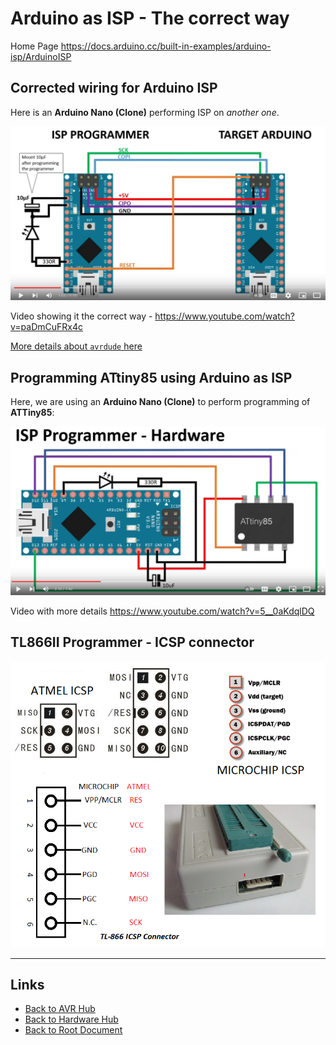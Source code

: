 # Arduino as ISP - The correct way

Home Page <https://docs.arduino.cc/built-in-examples/arduino-isp/ArduinoISP>

## Corrected wiring for Arduino ISP

Here is an **Arduino Nano (Clone)** performing ISP on *another one*.

![Connection between Arduino as ISP Programmer and other Board](./arduino-as-isp/Arduino-ISP-Connection-fix.png)

Video showing it the correct way - <https://www.youtube.com/watch?v=paDmCuFRx4c>

[More details about `avrdude` here](../TOOLS/avrdude-AVR-programming-utility.md)

## Programming ATtiny85 using Arduino as ISP

Here, we are using an **Arduino Nano (Clone)** to perform programming of **ATTiny85**:

![ATtiny85 programming setup using Arduino as ISP](./arduino-as-isp/ATtiny85-programming-setup-with-arduino-as-isp.png)

Video with more details <https://www.youtube.com/watch?v=5__0aKdqlDQ>

## TL866II Programmer - ICSP connector

![TL866_ICSP](./arduino-as-isp/TL866_ICSP.png)

----
<!-- Footer Begins Here -->
## Links

- [Back to AVR Hub](./README.md)
- [Back to Hardware Hub](../README.md)
- [Back to Root Document](../../README.md)
